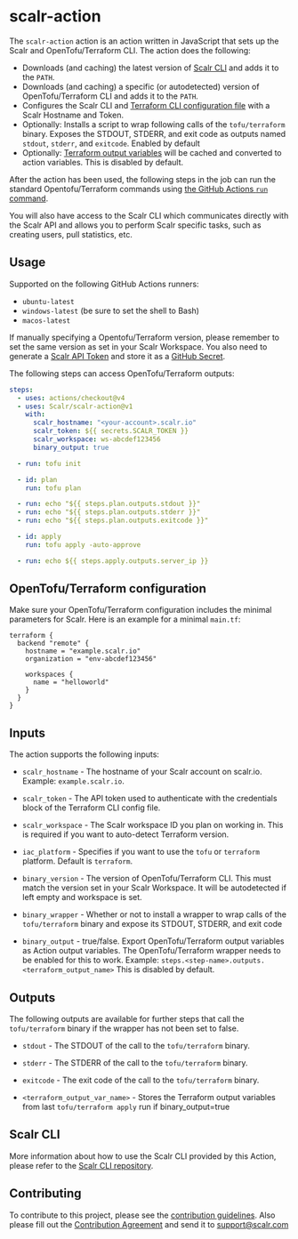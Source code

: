 # scalr-action

The `scalr-action` action is an action written in JavaScript that sets up the Scalr and OpenTofu/Terraform CLI. The action does the following:

- Downloads (and caching) the latest version of [Scalr CLI](https://github.com/Scalr/scalr-cli) and adds it to the `PATH`.
- Downloads (and caching) a specific (or autodetected) version of OpenTofu/Terraform CLI and adds it to the `PATH`.
- Configures the Scalr CLI and [Terraform CLI configuration file](https://www.terraform.io/docs/commands/cli-config.html) with a Scalr Hostname and Token.
- Optionally: Installs a script to wrap following calls of the `tofu/terraform` binary. Exposes the STDOUT, STDERR, and exit code as outputs named `stdout`, `stderr`, and `exitcode`. Enabled by default
- Optionally: [Terraform output variables](https://www.terraform.io/language/values/outputs) will be cached and converted to action variables. This is disabled by default.

After the action has been used, the following steps in the job can run the standard Opentofu/Terraform commands using [the GitHub Actions `run` command](https://help.github.com/en/actions/reference/workflow-syntax-for-github-actions#jobsjob_idstepsrun).

You will also have access to the Scalr CLI which communicates directly with the Scalr API and allows you to perform Scalr specific tasks, such as creating users, pull statistics, etc.

## Usage

Supported on the following GitHub Actions runners\:

- `ubuntu-latest`
- `windows-latest` (be sure to set the shell to Bash)
- `macos-latest`

If manually specifying a Opentofu/Terraform version, please remember to set the same version as set in your Scalr Workspace.
You also need to generate a [Scalr API Token](https://docs.scalr.io/docs/creating-a-workspace-1#cli--workspace) and store it as a [GitHub Secret](https://docs.github.com/en/actions/security-guides/encrypted-secrets).

The following steps can access OpenTofu/Terraform outputs:

```yaml
steps:
  - uses: actions/checkout@v4
  - uses: Scalr/scalr-action@v1
    with:
      scalr_hostname: "<your-account>.scalr.io"
      scalr_token: ${{ secrets.SCALR_TOKEN }}
      scalr_workspace: ws-abcdef123456
      binary_output: true

  - run: tofu init

  - id: plan
    run: tofu plan

  - run: echo "${{ steps.plan.outputs.stdout }}"
  - run: echo "${{ steps.plan.outputs.stderr }}"
  - run: echo "${{ steps.plan.outputs.exitcode }}"

  - id: apply
    run: tofu apply -auto-approve

  - run: echo ${{ steps.apply.outputs.server_ip }}
```

## OpenTofu/Terraform configuration

Make sure your OpenTofu/Terraform configuration includes the minimal parameters for Scalr.
Here is an example for a minimal `main.tf`:

```
terraform {
  backend "remote" {
    hostname = "example.scalr.io"
    organization = "env-abcdef123456"

    workspaces {
      name = "helloworld"
    }
  }
}
```

## Inputs

The action supports the following inputs:

- `scalr_hostname` - The hostname of your Scalr account on scalr.io. Example: `example.scalr.io`.

- `scalr_token` - The API token used to authenticate with the credentials block of the Terraform CLI config file.

- `scalr_workspace` - The Scalr workspace ID you plan on working in. This is required if you want to auto-detect Terraform version.

- `iac_platform` - Specifies if you want to use the `tofu` or `terraform` platform. Default is `terraform`.

- `binary_version` - The version of OpenTofu/Terraform CLI. This must match the version set in your Scalr Workspace. It will be autodetected if left empty and workspace is set.

- `binary_wrapper` - Whether or not to install a wrapper to wrap calls of the `tofu/terraform` binary and expose its STDOUT, STDERR, and exit code

- `binary_output` - true/false. Export OpenTofu/Terraform output variables as Action output variables. The OpenTofu/Terraform wrapper needs to be enabled for this to work. Example: `steps.<step-name>.outputs.<terraform_output_name>` This is disabled by default.

## Outputs

The following outputs are available for further steps that call the `tofu/terraform` binary if the wrapper has not been set to false.

- `stdout` - The STDOUT of the call to the `tofu/terraform` binary.

- `stderr` - The STDERR of the call to the `tofu/terraform` binary.

- `exitcode` - The exit code of the call to the `tofu/terraform` binary.

- `<terraform_output_var_name>` - Stores the Terraform output variables from last `tofu/terraform apply` run if binary_output=true

## Scalr CLI

More information about how to use the Scalr CLI provided by this Action, please refer to the [Scalr CLI repository](https://github.com/Scalr/scalr-cli).

## Contributing

To contribute to this project, please see the [contribution guidelines](https://github.com/Scalr/scalr-action/blob/master/CONTRIBUTING.md). Also please fill out the [Contribution Agreement](https://github.com/Scalr/scalr-action/blob/master/Contribution_Agreement.md) and send it to support@scalr.com
